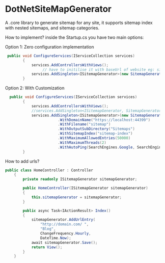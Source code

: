 # DotNetSiteMapGenerator

A .core library to generate sitemap for any site, it supports sitemap index with nested sitemaps, and sitemap categories.

How to implement?
inside the Startup.cs you have two main options:

Option 1: Zero configuration implementation
```c#
 public void ConfigureServices(IServiceCollection services)
        {
            services.AddControllersWithViews();
                 // have to initilise it with baseUrl of website eg: site home URL
            services.AddSingleton<ISitemapGenerator>(new SitemapGenerator("https://localhost:44399/"));
        }
```
Option 2: With Customization
```c#
  public void ConfigureServices(IServiceCollection services)
        {
            services.AddControllersWithViews();
            //services.AddSingleton<ISitemapGenerator, SitemapGenerator>();
            services.AddSingleton<ISitemapGenerator>(new SitemapGenerator()
                        .WithDomainName("https://localhost:44399")
                        .WithFilename("sitemap")
                        .WithOutputSubDirectory("Sitemaps")
                        .WithSitemapIndex("sitemap-index")
                        .WithMaximumAllowedEntries(50000)
                        .WithMaximumThreads(2)
                        .WithAutoPing(SearchEngines.Google, SearchEngines.Bing, SearchEngines.Yandex));
        }
```

How to add urls?

```c#
public class HomeController : Controller
    {
        private readonly ISitemapGenerator sitemapGenerator;

        public HomeController(ISitemapGenerator sitemapGenerator)
        {
            this.sitemapGenerator = sitemapGenerator;
        }

        public async Task<IActionResult> Index()
        {
            sitemapGenerator.AddUrlEntry(
                "http://domain.com/ ",
                "Blog",
                ChangeFrequency.Hourly,
                DateTime.Now);
            await sitemapGenerator.Save();
            return View();
        }
    }
```
 
